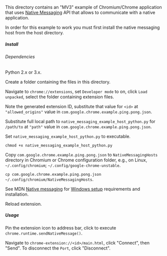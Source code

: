 This directory contains an "MV3" example of Chromium/Chrome application that uses [Native
Messaging](https://github.com/browserext/native-messaging) API that allows to communicate with a native application.

In order for this example to work you must first install the native messaging
host from the host directory.

<h5>Install<h5>

<h6>Dependencies</h6>

Python 2.x or 3.x.

Create a folder containing the files in this directory.

Navigate to `chrome://extensions`, set `Developer mode` to on, click `Load unpacked`, select the folder containing extension files.

Note the generated extension ID, substitute that value for `<id>` at `"allowed_origins"` value in `com.google.chrome.example.ping.pong.json`.

Substitute full local path to `native_messaging_example_host_python.py` for `/path/to` at `"path"` value in `com.google.chrome.example.ping.pong.json`.

Set `native_messaging_example_host_python.py` to executable.

`chmod +x native_messaging_example_host_python.py`

Copy `com.google.chrome.example.ping.pong.json` to `NativeMessagingHosts` directory in Chromium or Chrome configuration folder, e.g., on Linux, `~/.config/chromium`; `~/.config/google-chrome-unstable`.

`cp com.google.chrome.example.ping.pong.json ~/.config/chromium/NativeMessagingHosts`.

See MDN [Native messaging](https://developer.mozilla.org/en-US/docs/Mozilla/Add-ons/WebExtensions/Native_messaging) for [Windows setup](https://developer.mozilla.org/en-US/docs/Mozilla/Add-ons/WebExtensions/Native_messaging#windows_setup) requirements and installation.

Reload extension.

<h5>Usage</h5>

Pin the extension icon to address bar, click to execute `chrome.runtime.sendNativeMessage()`.

Navigate to `chrome-extension://<id>/main.html`, click "Connect", then "Send". To disconnect the `Port`, click "Disconnect".
